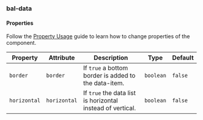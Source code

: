 ### bal-data
 
#### Properties

Follow the [Property Usage](https://design.baloise.dev/?path=/docs/implementation-property--page) guide to learn how to change properties of the component.

| Property     | Attribute    | Description                                                | Type      | Default |
| ------------ | ------------ | ---------------------------------------------------------- | --------- | ------- |
| `border`     | `border`     | If `true` a bottom border is added to the data-item.       | `boolean` | `false` |
| `horizontal` | `horizontal` | If `true` the data list is horizontal instead of vertical. | `boolean` | `false` |


 